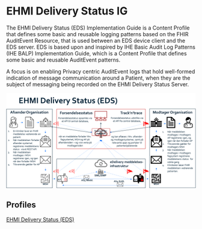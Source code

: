 # EHMI Delivery Status IG

The EHMI Delivery Status (EDS) Implementation Guide is a Content Profile that defines some basic and reusable logging patterns based on the FHIR AuditEvent Resource, that is used between an EDS device client and the EDS server. 
EDS is based upon and inspired by IHE Basic Audit Log Patterns (IHE BALP) Implementation Guide, which is a Content Profile that defines some basic and reusable AuditEvent patterns. 

A focus is on enabling Privacy centric AuditEvent logs that hold well-formed indication of message communication around a Patient, when they are the subject of messaging being recorded on the EHMI Delivery Status Server. 

![EHMI Delivery Status (EDS) (DA)](/input/pagecontent/eds1.png "EHMI Delivery Status (EDS) (DA)")

## Profiles

[EHMI Delivery Status (EDS)](https://build.fhir.org/ig/medcomdk/dk-ehmi-eds/profiles.html)

